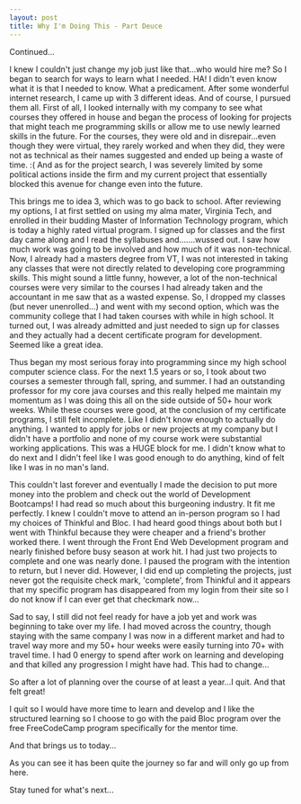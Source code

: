 ```yaml
---
layout: post
title: Why I'm Doing This - Part Deuce
---
```

Continued...

I knew I couldn't just change my job just like that...who would hire me? So I began to search for ways to learn what I needed. HA! I didn't even know what it is that I needed to know. What a predicament. After some wonderful internet research, I came up with 3 different ideas. And of course, I pursued them all. First of all, I looked internally with my company to see what courses they offered in house and began the process of looking for projects that might teach me programming skills or allow me to use newly learned skills in the future. For the courses, they were old and in disrepair...even though they were virtual, they rarely worked and when they did, they were not as technical as their names suggested and ended up being a waste of time. :(
And as for the project search, I was severely limited by some political actions inside the firm and my current project that essentially blocked this avenue for change even into the future.

This brings me to idea 3, which was to go back to school. After reviewing my options, I at first settled on using my alma mater, Virginia Tech, and enrolled in their budding Master of Information Technology program, which is today a highly rated virtual program. I signed up for classes and the first day came along and I read the syllabuses and.......wussed out. I saw how much work was going to be involved and how much of it was non-technical. Now, I already had a masters degree from VT, I was not interested in taking any classes that were not directly related to developing core programming skills. This might sound a little funny, however, a lot of the non-technical courses were very similar to the courses I had already taken and the accountant in me saw that as a wasted expense. So, I dropped my classes (but never unenrolled...) and went with my second option, which was the community college that I had taken courses with while in high school. It turned out, I was already admitted and just needed to sign up for classes and they actually had a decent certificate program for development. Seemed like a great idea.

Thus began my most serious foray into programming since my high school computer science class. For the next 1.5 years or so, I took about two courses a semester through fall, spring, and summer. I had an outstanding professor for my core java courses and this really helped me maintain my momentum as I was doing this all on the side outside of 50+ hour work weeks. While these courses were good, at the conclusion of my certificate programs, I still felt incomplete. Like I didn't know enough to actually do anything. I wanted to apply for jobs or new projects at my company but I didn't have a portfolio and none of my course work were substantial working applications. This was a HUGE block for me. I didn't know what to do next and I didn't feel like I was good enough to do anything, kind of felt like I was in no man's land.

This couldn't last forever and eventually I made the decision to put more money into the problem and check out the world of Development Bootcamps! I had read so much about this burgeoning industry. It fit me perfectly. I knew I couldn't move to attend an in-person program so I had my choices of Thinkful and Bloc. I had heard good things about both but I went with Thinkful because they were cheaper and a friend's brother worked there. I went through the Front End Web Development program and nearly finished before busy season at work hit. I had just two projects to complete and one was nearly done. I paused the program with the intention to return, but I never did. However, I did end up completing the projects, just never got the requisite check mark, 'complete', from Thinkful and it appears that my specific program has disappeared from my login from their site so I do not know if I can ever get that checkmark now...

Sad to say, I still did not feel ready for have a job yet and work was beginning to take over my life. I had moved across the country, though staying with the same company I was now in a different market and had to travel way more and my 50+ hour weeks were easily turning into 70+ with travel time. I had 0 energy to spend after work on learning and developing and that killed any progression I might have had. This had to change...

So after a lot of planning over the course of at least a year...I quit. And that felt great!

I quit so I would have more time to learn and develop and I like the structured learning so I choose to go with the paid Bloc program over the free FreeCodeCamp program specifically for the mentor time.

And that brings us to today...

As you can see it has been quite the journey so far and will only go up from here.

Stay tuned for what's next...
